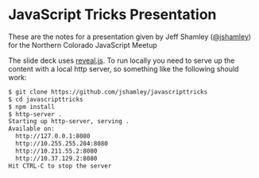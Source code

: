 # JavaScript Tricks Presentation

These are the notes for a presentation given by Jeff Shamley ([@jshamley](https://github.com/jshamley)) for the Northern Colorado JavaScript Meetup

The slide deck uses [reveal.js](http://lab.hakim.se/reveal-js/#/). To run
locally you need to serve up the content with a local http server, so
something like the following should work:

```sh
$ git clone https://github.com/jshamley/javascripttricks
$ cd javascripttricks
$ npm install
$ http-server .
Starting up http-server, serving .
Available on:
  http://127.0.0.1:8080
  http://10.255.255.204:8080
  http://10.211.55.2:8080
  http://10.37.129.2:8080
Hit CTRL-C to stop the server
```
